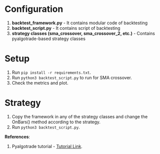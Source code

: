 # Configuration

1. **backtest_framework.py** - It contains modular code of backtesting
2. **backtest_script.py** - It contains script of backtesting
3. **strategy classes (sma_crossover, sma_crossover_2, etc.)** - Contains pyalgotrade-based strategy classes

# Setup

1. Run `pip install -r requirements.txt`.
2. Run `python3 backtest_script.py` to run for SMA crossover.
3. Check the metrics and plot.

# Strategy

1. Copy the framework in any of the strategy classes and change the OnBars() method according to the strategy.
2. Run `python3 backtest_script.py`.

**References**:

1. Pyalgotrade tutorial - [Tutorial Link](https://gbeced.github.io/pyalgotrade/docs/v0.20/html/index.html#).
